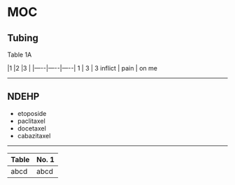 # MOC

## Tubing

Table 1A

|1 |2 |3 |
|—--|—--|—--|
1 | 3 | 3
inflict | pain | on me



---

## NDEHP

- etoposide
- paclitaxel
- docetaxel
- cabazitaxel

---

Table | No. 1
------|-------
abcd | abcd